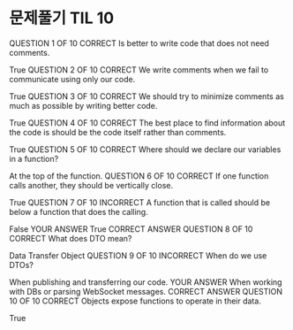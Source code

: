 # 문제풀기 TIL 10

QUESTION 1 OF 10
CORRECT
Is better to write code that does not need comments.

True
QUESTION 2 OF 10
CORRECT
We write comments when we fail to communicate using only our code.

True
QUESTION 3 OF 10
CORRECT
We should try to minimize comments as much as possible by writing better code.

True
QUESTION 4 OF 10
CORRECT
The best place to find information about the code is should be the code itself rather than comments.

True
QUESTION 5 OF 10
CORRECT
Where should we declare our variables in a function?

At the top of the function.
QUESTION 6 OF 10
CORRECT
If one function calls another, they should be vertically close.

True
QUESTION 7 OF 10
INCORRECT
A function that is called should be below a function that does the calling.

False
YOUR ANSWER
True
CORRECT ANSWER
QUESTION 8 OF 10
CORRECT
What does DTO mean?

Data Transfer Object
QUESTION 9 OF 10
INCORRECT
When do we use DTOs?

When publishing and transferring our code.
YOUR ANSWER
When working with DBs or parsing WebSocket messages.
CORRECT ANSWER
QUESTION 10 OF 10
CORRECT
Objects expose functions to operate in their data.

True